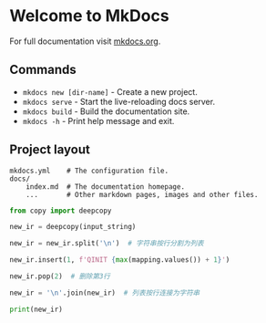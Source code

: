 # Welcome to MkDocs

For full documentation visit [mkdocs.org](https://www.mkdocs.org).

## Commands

* `mkdocs new [dir-name]` - Create a new project. 
* `mkdocs serve` - Start the live-reloading docs server.
* `mkdocs build` - Build the documentation site.
* `mkdocs -h` - Print help message and exit.

## Project layout

    mkdocs.yml    # The configuration file.
    docs/
        index.md  # The documentation homepage.
        ...       # Other markdown pages, images and other files.

```python
from copy import deepcopy

new_ir = deepcopy(input_string)

new_ir = new_ir.split('\n')  # 字符串按行分割为列表

new_ir.insert(1, f'QINIT {max(mapping.values()) + 1}')

new_ir.pop(2)  # 删除第3行

new_ir = '\n'.join(new_ir)  # 列表按行连接为字符串

print(new_ir)
```



